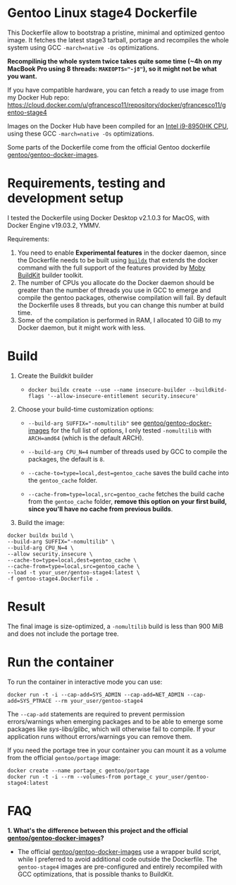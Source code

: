 # Gentoo Linux stage4 Dockerfile

This Dockerfile allow to bootstrap a pristine, minimal and optimized gentoo image. It fetches the latest stage3 tarball, portage and recompiles the whole system using GCC `-march=native -Os` optimizations.

**Recompilinig the whole system twice takes quite some time (~4h on my MacBook Pro using 8 threads: `MAKEOPTS="-j8"`), so it might not be what you want.**

If you have compatible hardware, you can fetch a ready to use image from my Docker Hub repo: https://cloud.docker.com/u/gfrancesco11/repository/docker/gfrancesco11/gentoo-stage4

Images on the Docker Hub have been compiled for an [Intel i9-8950HK CPU](https://ark.intel.com/content/www/us/en/ark/products/134903/intel-core-i9-8950hk-processor-12m-cache-up-to-4-80-ghz.html), using these GCC `-march=native -Os` optimizations.

Some parts of the Dockerfile come from the official Gentoo dockerfile [gentoo/gentoo-docker-images](https://github.com/gentoo/gentoo-docker-images).

# Requirements, testing and development setup

I tested the Dockerfile using Docker Desktop v2.1.0.3 for MacOS, with Docker Engine v19.03.2, YMMV.

Requirements:
1. You need to enable **Experimental features** in the docker daemon, since the Dockerfile needs to be built using [`buildx`](https://docs.docker.com/buildx/working-with-buildx/) that extends the docker command with the full support of the features provided by [Moby BuildKit](https://github.com/moby/buildkit) builder toolkit.
2. The number of CPUs you allocate do the Docker daemon should be greater than the number of threads you use in GCC to emerge and compile the gentoo packages, otherwise compilation will fail. By default the Dockerfile uses 8 threads, but you can change this number at build time.
3. Some of the compilation is performed in RAM, I allocated 10 GiB to my Docker daemon, but it might work with less.

# Build
1. Create the Buildkit builder

   - `docker buildx create --use --name insecure-builder --buildkitd-flags '--allow-insecure-entitlement security.insecure'`
2. Choose your build-time customization options:

   - `--build-arg SUFFIX="-nomultilib"` see [gentoo/gentoo-docker-images](https://github.com/gentoo/gentoo-docker-images#inventory) for the full list of options, I only tested `-nomultilib` with `ARCH=amd64` (which is the default ARCH).

   - `--build-arg CPU_N=4` number of threads used by GCC to compile the packages, the default is `8`.
   
   - `--cache-to=type=local,dest=gentoo_cache` saves the build cache into the `gentoo_cache` folder.
   
   - `--cache-from=type=local,src=gentoo_cache` fetches the build cache from the `gentoo_cache` folder, **remove this option on your first build, since you'll have no cache from previous builds**.
   
3.  Build the image:

```
docker buildx build \
--build-arg SUFFIX="-nomultilib" \
--build-arg CPU_N=4 \
--allow security.insecure \
--cache-to=type=local,dest=gentoo_cache \
--cache-from=type=local,src=gentoo_cache \
--load -t your_user/gentoo-stage4:latest \
-f gentoo-stage4.Dockerfile .
```

# Result
The final image is size-optimized, a `-nomultilib` build is less than 900 MiB and does not include the portage tree.

# Run the container
To run the container in interactive mode you can use:

`docker run -t -i --cap-add=SYS_ADMIN --cap-add=NET_ADMIN --cap-add=SYS_PTRACE --rm your_user/gentoo-stage4`

The `--cap-add` statements are required to prevent permission errors/warnings when emerging packages and to be able to emerge some packages like _sys-libs/glibc_, which will otherwise fail to compile. If your application runs without errors/warnings you can remove them.

If you need the portage tree in your container you can mount it as a volume from the official `gentoo/portage` image:

```
docker create --name portage_c gentoo/portage
docker run -t -i --rm --volumes-from portage_c your_user/gentoo-stage4:latest
```
# FAQ
**1. What's the difference between this project and the official [gentoo/gentoo-docker-images](https://github.com/gentoo/gentoo-docker-images)?**
   - The official [gentoo/gentoo-docker-images](https://github.com/gentoo/gentoo-docker-images) use a wrapper build script, while I preferred to avoid additional code outside the Dockerfile. The `gentoo-stage4` images are pre-configured and entirely recompiled with GCC optimizations, that is possible thanks to BuildKit.

